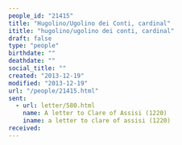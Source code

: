 ```yaml
---
people_id: "21415"
title: "Hugolino/Ugolino dei Conti, cardinal"
ititle: "hugolino/ugolino dei conti, cardinal"
draft: false
type: "people"
birthdate: ""
deathdate: ""
social_title: ""
created: "2013-12-19"
modified: "2013-12-19"
url: "/people/21415.html"
sent:
  - url: letter/580.html
    name: A letter to Clare of Assisi (1220)
    iname: a letter to clare of assisi (1220)
received:
---
```

